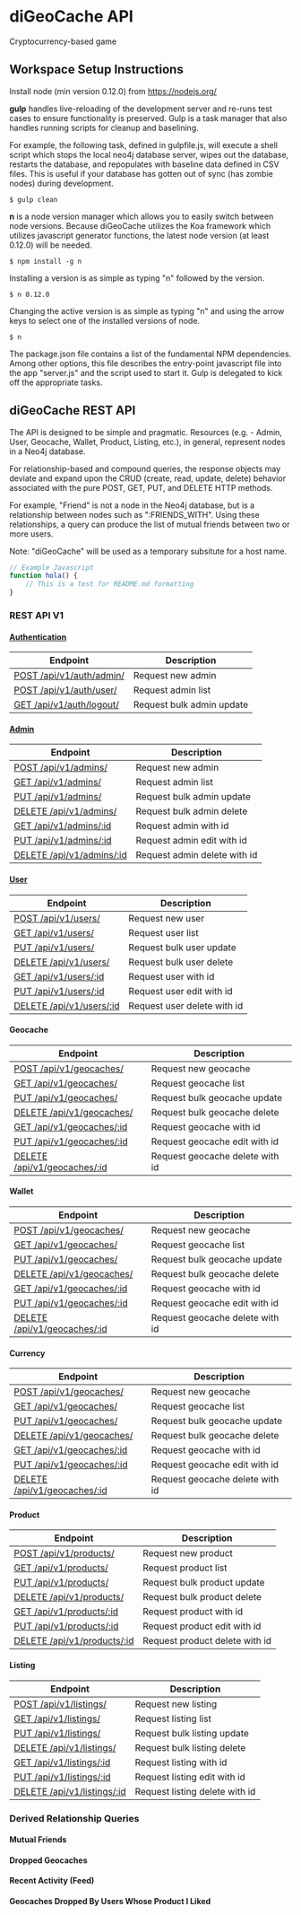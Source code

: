 # diGeoCache API

Cryptocurrency-based game

## Workspace Setup Instructions

Install node (min version 0.12.0) from https://nodejs.org/

__gulp__ handles live-reloading of the development server and re-runs test cases to ensure functionality is preserved.  Gulp is a task manager that also handles running scripts for cleanup and baselining.

For example, the following task, defined in gulpfile.js, will execute a shell script which stops the local neo4j database server, wipes out the database, restarts the database, and repopulates with baseline data defined in CSV files.  This is useful if your database has gotten out of sync (has zombie nodes) during development.

```
$ gulp clean
```

__n__ is a node version manager which allows you to easily switch between node versions.  Because diGeoCache utilizes the Koa framework which utilizes javascript generator functions, the latest node version (at least 0.12.0) will be needed.

```
$ npm install -g n
```

Installing a version is as simple as typing "n" followed by the version.

```
$ n 0.12.0
```
Changing the active version is as simple as typing "n" and using the arrow keys to select one of the installed versions of node.

```
$ n
```

The package.json file contains a list of the fundamental NPM dependencies.  Among other options, this file describes the entry-point javascript file into the app "server.js" and the script used to start it.  Gulp is delegated to kick off the appropriate tasks.

## diGeoCache REST API

The API is designed to be simple and pragmatic.  Resources (e.g. - Admin, User, Geocache, Wallet, Product, Listing, etc.), in general, represent nodes in a Neo4j database.  

For relationship-based and compound queries, the response objects may deviate and expand upon the CRUD (create, read, update, delete) behavior associated with the pure POST, GET, PUT, and DELETE HTTP methods.


For example, "Friend" is not a node in the Neo4j database, but is a relationship between nodes such as ":FRIENDS_WITH".  Using these relationships, a query can produce the list of mutual friends between two or more users.

Note: "diGeoCache" will be used as a temporary subsitute for a host name.

```js
// Example Javascript
function hola() {
	// This is a test for README.md formatting
}
```

### REST API V1

#### [Authentication](docs/authentication.md)
| Endpoint | Description |
| ---- | --------------- |
| [POST /api/v1/auth/admin/](docs/admin.md#post-admin-login) | Request new admin
| [POST /api/v1/auth/user/](docs/admin.md#post-user-login) | Request admin list |
| [GET /api/v1/auth/logout/](docs/admin.md#get-logout) | Request bulk admin update  |


#### [Admin](docs/admin.md)

| Endpoint | Description |
| ---- | --------------- |
| [POST /api/v1/admins/](docs/admin.md#good) | Request new admin
| [GET /api/v1/admins/](#get-admins) | Request admin list |
| [PUT /api/v1/admins/](#put-admins) | Request bulk admin update  |
| [DELETE /api/v1/admins/](#delete-admins) | Request bulk admin delete |
| [GET /api/v1/admins/:id](#get-admins-id) | Request admin with id |
| [PUT /api/v1/admins/:id](#put-admins-id) | Request admin edit with id |
| [DELETE /api/v1/admins/:id](#delete-admins-id) | Request admin delete with id |

#### [User](docs/user.md)

| Endpoint | Description |
| ---- | --------------- |
| [POST /api/v1/users/](#post-users) | Request new user
| [GET /api/v1/users/](#get-users) | Request user list |
| [PUT /api/v1/users/](#put-users) | Request bulk user update  |
| [DELETE /api/v1/users/](#delete-users) | Request bulk user delete |
| [GET /api/v1/users/:id](#get-users-id) | Request user with id |
| [PUT /api/v1/users/:id](#put-users-id) | Request user edit with id |
| [DELETE /api/v1/users/:id](#delete-users-id) | Request user delete with id |

#### Geocache

| Endpoint | Description |
| ---- | --------------- |
| [POST /api/v1/geocaches/](#post-geocaches) | Request new geocache
| [GET /api/v1/geocaches/](#get-geocaches) | Request geocache list |
| [PUT /api/v1/geocaches/](#put-geocaches) | Request bulk geocache update  |
| [DELETE /api/v1/geocaches/](#delete-geocaches) | Request bulk geocache delete |
| [GET /api/v1/geocaches/:id](#get-geocaches-id) | Request geocache with id |
| [PUT /api/v1/geocaches/:id](#put-geocaches-id) | Request geocache edit with id |
| [DELETE /api/v1/geocaches/:id](#delete-geocaches-id) | Request geocache delete with id |

#### Wallet

| Endpoint | Description |
| ---- | --------------- |
| [POST /api/v1/geocaches/](#post-geocaches) | Request new geocache
| [GET /api/v1/geocaches/](#get-geocaches) | Request geocache list |
| [PUT /api/v1/geocaches/](#put-geocaches) | Request bulk geocache update  |
| [DELETE /api/v1/geocaches/](#delete-geocaches) | Request bulk geocache delete |
| [GET /api/v1/geocaches/:id](#get-geocaches-id) | Request geocache with id |
| [PUT /api/v1/geocaches/:id](#put-geocaches-id) | Request geocache edit with id |
| [DELETE /api/v1/geocaches/:id](#delete-geocaches-id) | Request geocache delete with id |

#### Currency

| Endpoint | Description |
| ---- | --------------- |
| [POST /api/v1/geocaches/](#post-geocaches) | Request new geocache
| [GET /api/v1/geocaches/](#get-geocaches) | Request geocache list |
| [PUT /api/v1/geocaches/](#put-geocaches) | Request bulk geocache update  |
| [DELETE /api/v1/geocaches/](#delete-geocaches) | Request bulk geocache delete |
| [GET /api/v1/geocaches/:id](#get-geocaches-id) | Request geocache with id |
| [PUT /api/v1/geocaches/:id](#put-geocaches-id) | Request geocache edit with id |
| [DELETE /api/v1/geocaches/:id](#delete-geocaches-id) | Request geocache delete with id |


#### Product

| Endpoint | Description |
| ---- | --------------- |
| [POST /api/v1/products/](#post-products) | Request new product
| [GET /api/v1/products/](#get-products) | Request product list |
| [PUT /api/v1/products/](#put-products) | Request bulk product update  |
| [DELETE /api/v1/products/](#delete-products) | Request bulk product delete |
| [GET /api/v1/products/:id](#get-products-id) | Request product with id |
| [PUT /api/v1/products/:id](#put-products-id) | Request product edit with id |
| [DELETE /api/v1/products/:id](#delete-products-id) | Request product delete with id |

#### Listing

| Endpoint | Description |
| ---- | --------------- |
| [POST /api/v1/listings/](#post-listings) | Request new listing
| [GET /api/v1/listings/](#get-listings) | Request listing list |
| [PUT /api/v1/listings/](#put-listings) | Request bulk listing update  |
| [DELETE /api/v1/listings/](#delete-listings) | Request bulk listing delete |
| [GET /api/v1/listings/:id](#get-listings-id) | Request listing with id |
| [PUT /api/v1/listings/:id](#put-listings-id) | Request listing edit with id |
| [DELETE /api/v1/listings/:id](#delete-listings-id) | Request listing delete with id |

### Derived Relationship Queries

#### Mutual Friends

#### Dropped Geocaches

#### Recent Activity (Feed)

#### Geocaches Dropped By Users Whose Product I Liked